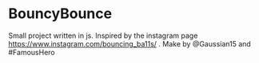 # BouncyBounce
Small project written in js. Inspired by the instagram page https://www.instagram.com/bouncing_ba11s/ . 
Make by @Gaussian15 and #FamousHero

